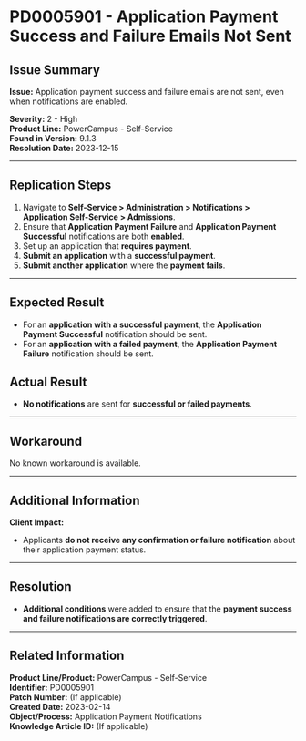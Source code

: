 # PD0005901 - Application Payment Success and Failure Emails Not Sent

## Issue Summary
**Issue:** Application payment success and failure emails are not sent, even when notifications are enabled.

**Severity:** 2 - High  
**Product Line:** PowerCampus - Self-Service  
**Found in Version:** 9.1.3  
**Resolution Date:** 2023-12-15  

---

## Replication Steps
1. Navigate to **Self-Service > Administration > Notifications > Application Self-Service > Admissions**.
2. Ensure that **Application Payment Failure** and **Application Payment Successful** notifications are both **enabled**.
3. Set up an application that **requires payment**.
4. **Submit an application** with a **successful payment**.
5. **Submit another application** where the **payment fails**.

---

## Expected Result
- For an **application with a successful payment**, the **Application Payment Successful** notification should be sent.
- For an **application with a failed payment**, the **Application Payment Failure** notification should be sent.

## Actual Result
- **No notifications** are sent for **successful or failed payments**.

---

## Workaround
No known workaround is available.

---

## Additional Information
**Client Impact:**
- Applicants **do not receive any confirmation or failure notification** about their application payment status.

---

## Resolution
- **Additional conditions** were added to ensure that the **payment success and failure notifications are correctly triggered**.

---

## Related Information
**Product Line/Product:** PowerCampus - Self-Service  
**Identifier:** PD0005901  
**Patch Number:** (If applicable)  
**Created Date:** 2023-02-14  
**Object/Process:** Application Payment Notifications  
**Knowledge Article ID:** (If applicable)
